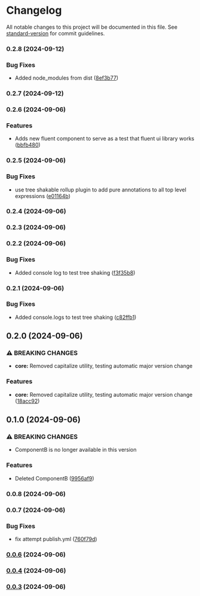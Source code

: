 # Changelog

All notable changes to this project will be documented in this file. See [standard-version](https://github.com/conventional-changelog/standard-version) for commit guidelines.

### 0.2.8 (2024-09-12)


### Bug Fixes

* Added node_modules from dist ([8ef3b77](https://github.com/nedim-ra/ra-micro-npm/commit/8ef3b77200e047fd7cbe3b473dda3dfe3bb7e615))

### 0.2.7 (2024-09-12)

### 0.2.6 (2024-09-06)


### Features

* Adds new fluent component to serve as a test that fluent ui library works ([bbfb480](https://github.com/nedim-ra/ra-micro-npm/commit/bbfb480c490e8b354fdcf6a6a4de2b497065e5b7))

### 0.2.5 (2024-09-06)


### Bug Fixes

* use tree shakable rollup plugin to add pure annotations to all top level expressions ([e01164b](https://github.com/nedim-ra/ra-micro-npm/commit/e01164b22c9534dee2dde5b11877bc1d903329b8))

### 0.2.4 (2024-09-06)

### 0.2.3 (2024-09-06)

### 0.2.2 (2024-09-06)


### Bug Fixes

* Added console log to test tree shaking ([f3f35b8](https://github.com/nedim-ra/ra-micro-npm/commit/f3f35b8a3cd14d2ba26d32d85ff425dfcd085963))

### 0.2.1 (2024-09-06)


### Bug Fixes

* Added console.logs to test tree shaking ([c82ffb1](https://github.com/nedim-ra/ra-micro-npm/commit/c82ffb1eca7e091f6308e86c6c333d83db15d5cb))

## 0.2.0 (2024-09-06)


### ⚠ BREAKING CHANGES

* **core:** Removed capitalize utility, testing automatic major version change

### Features

* **core:** Removed capitalize utility, testing automatic major version change ([18acc92](https://github.com/nedim-ra/ra-micro-npm/commit/18acc92ab2f6c044b8cc90203bc904468574607b))

## 0.1.0 (2024-09-06)


### ⚠ BREAKING CHANGES

* ComponentB is no longer available in this version

### Features

* Deleted ComponentB ([9956af9](https://github.com/nedim-ra/ra-micro-npm/commit/9956af90d7344d021ae6df74b701644cc03fc598))

### 0.0.8 (2024-09-06)

### 0.0.7 (2024-09-06)


### Bug Fixes

* fix attempt publish.yml ([760f79d](https://github.com/nedim-ra/ra-micro-npm/commit/760f79d57f64ad0f0e0c67bd9201040fffea7beb))

### [0.0.6](https://github.com/nedim-ra/ra-micro-npm/compare/v0.0.5...v0.0.6) (2024-09-06)

### [0.0.4](https://github.com/nedim-ra/ra-micro-npm/compare/v0.0.2...v0.0.4) (2024-09-06)

### [0.0.3](https://github.com/nedim-ra/ra-micro-npm/compare/v0.0.1...v0.0.3) (2024-09-06)
